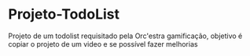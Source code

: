 # Projeto-TodoList
Projeto de um todolist requisitado pela Orc'estra gamificação, objetivo é copiar o projeto de um video e se possível fazer melhorias
